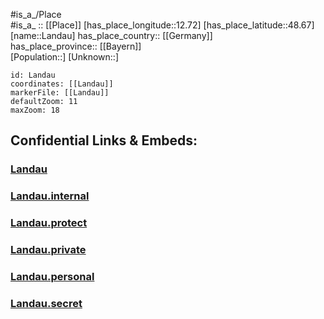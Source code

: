 ﻿---
location: [48.67,12.72] 
mapzoom: [7,12] 
mapmarker: city 
type: City
tags:
- geo/City


SpocWebEntityId: 31800
isDeleted: false
confidential: public

---
#is_a_/Place  
#is_a_ :: [[Place]] 
[has_place_longitude::12.72] 
[has_place_latitude::48.67] 
[name::Landau] 
has_place_country:: [[Germany]]  
has_place_province:: [[Bayern]]  
[Population::] 
[Unknown::] 


```leaflet
id: Landau
coordinates: [[Landau]] 
markerFile: [[Landau]] 
defaultZoom: 11 
maxZoom: 18
```


## Confidential Links & Embeds: 

### [Landau](/_public/Earth/Continent/Europe/Europe~Central/Germany/Germany~West/Bayern/counties~Bayern/Dingolfing-Landau/cities~Dingolfing-Landau/Landau~Isar/City/Landau.md) 

### [Landau.internal](/_internal/Earth/Continent/Europe/Europe~Central/Germany/Germany~West/Bayern/counties~Bayern/Dingolfing-Landau/cities~Dingolfing-Landau/Landau~Isar/City/Landau.internal.md) 

### [Landau.protect](/_protect/Earth/Continent/Europe/Europe~Central/Germany/Germany~West/Bayern/counties~Bayern/Dingolfing-Landau/cities~Dingolfing-Landau/Landau~Isar/City/Landau.protect.md) 

### [Landau.private](/_private/Earth/Continent/Europe/Europe~Central/Germany/Germany~West/Bayern/counties~Bayern/Dingolfing-Landau/cities~Dingolfing-Landau/Landau~Isar/City/Landau.private.md) 

### [Landau.personal](/_personal/Earth/Continent/Europe/Europe~Central/Germany/Germany~West/Bayern/counties~Bayern/Dingolfing-Landau/cities~Dingolfing-Landau/Landau~Isar/City/Landau.personal.md) 

### [Landau.secret](/_secret/Earth/Continent/Europe/Europe~Central/Germany/Germany~West/Bayern/counties~Bayern/Dingolfing-Landau/cities~Dingolfing-Landau/Landau~Isar/City/Landau.secret.md) 
